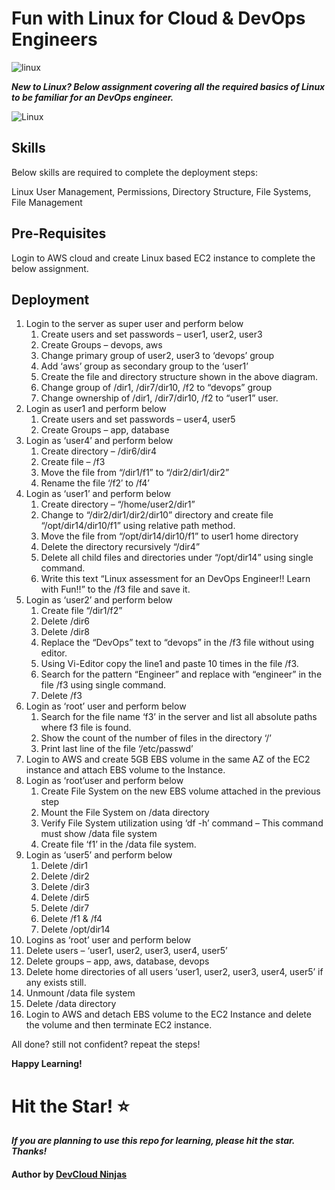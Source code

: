 # Fun with Linux for Cloud & DevOps Engineers

![linux](https://imgur.com/VpPW8PM.png)

***New to Linux? Below assignment covering all the required basics of Linux to be familiar for an DevOps engineer.***

![Linux](https://imgur.com/xedzuwy.png)

## Skills

Below skills are required to complete the deployment steps:

Linux User Management, Permissions, Directory Structure, File Systems, File Management

## Pre-Requisites

Login to AWS cloud and create Linux based EC2 instance to complete the below assignment.

## Deployment

1. Login to the server as super user and perform below
    1. Create users and set passwords – user1, user2, user3
    2. Create Groups – devops, aws
    3. Change primary group of user2, user3 to ‘devops’ group
    4. Add ‘aws’ group as secondary group to the ‘user1’
    5. Create the file and directory structure shown in the above diagram.
    6. Change group of /dir1, /dir7/dir10, /f2 to “devops” group
    7. Change ownership of /dir1, /dir7/dir10, /f2 to “user1” user.
2. Login as user1 and perform below
    1. Create users and set passwords – user4, user5
    2. Create Groups – app, database
3. Login as ‘user4’ and perform below
   1. Create directory – /dir6/dir4
   2. Create file – /f3
   3. Move the file from “/dir1/f1” to “/dir2/dir1/dir2”
   4. Rename the file ‘/f2′ to /f4’
4. Login as ‘user1’ and perform below
   1. Create directory – “/home/user2/dir1”
   2. Change to “/dir2/dir1/dir2/dir10” directory and create file “/opt/dir14/dir10/f1” using relative path method.
   3. Move the file from “/opt/dir14/dir10/f1” to  user1 home directory
   4. Delete the directory recursively “/dir4”
   5. Delete all child files and directories under “/opt/dir14” using single command.
   6. Write this text “Linux assessment for an DevOps Engineer!! Learn with Fun!!” to the /f3 file and save it.
5. Login as ‘user2’ and perform below
   1. Create file “/dir1/f2”
   2. Delete /dir6
   3. Delete /dir8
   4. Replace the “DevOps” text to “devops” in the /f3 file without using  editor.
   5. Using Vi-Editor copy the line1 and paste 10 times in the file /f3.
   6. Search for the pattern “Engineer” and replace with “engineer” in the file /f3 using single command.
   7. Delete /f3
6. Login as ‘root’ user and perform below
   1. Search for the file name ‘f3’ in the server and list all absolute  paths where f3 file is found.
   2. Show the count of the number of files in the directory ‘/’
   3. Print last line of the file ‘/etc/passwd’
7. Login to AWS and create 5GB EBS volume in the same AZ of the EC2 instance and attach EBS volume to the Instance.
8. Login as ‘root’user and perform below
   1. Create File System on the new EBS volume attached in the previous step
   2. Mount the File System on /data directory
   3. Verify File System utilization using ‘df -h’ command – This command must show /data file system
   4. Create file ‘f1’ in the /data file system.
9. Login as ‘user5’ and perform below
   1. Delete /dir1
   2. Delete /dir2
   3. Delete /dir3
   4. Delete /dir5
   5. Delete /dir7
   6. Delete /f1 & /f4
   7. Delete /opt/dir14
10. Logins as ‘root’ user and perform below
   1. Delete users – ‘user1, user2, user3, user4, user5’
   2. Delete groups – app, aws, database, devops
   3. Delete home directories  of all users ‘user1, user2, user3, user4, user5’ if any exists still.
   4. Unmount /data file system
   5. Delete /data directory
11. Login to AWS and detach EBS volume to the EC2 Instance and delete the volume and then terminate EC2 instance.

All done? still not confident? repeat the steps!

**Happy Learning!**

# Hit the Star! ⭐
***If you are planning to use this repo for learning, please hit the star. Thanks!***

#### Author by [DevCloud Ninjas](https://github.com/DevCloudNinjas)
